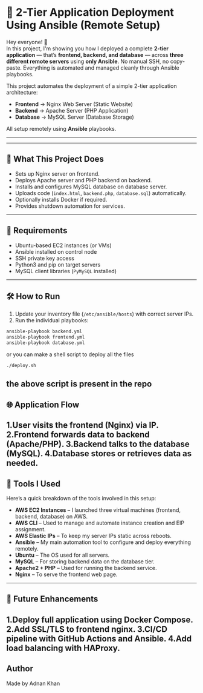 # 🚀 2-Tier Application Deployment Using Ansible (Remote Setup)

Hey everyone! 👋  
In this project, I'm showing you how I deployed a complete **2-tier application** — that’s **frontend, backend, and database** — across **three different remote servers** using **only Ansible**. No manual SSH, no copy-paste. Everything is automated and managed cleanly through Ansible playbooks.

This project automates the deployment of a simple 2-tier application architecture:
- **Frontend** → Nginx Web Server (Static Website)
- **Backend** → Apache Server (PHP Application)
- **Database** → MySQL Server (Database Storage)

All setup remotely using **Ansible** playbooks.

---


---

## 🚀 What This Project Does

- Sets up Nginx server on frontend.
- Deploys Apache server and PHP backend on backend.
- Installs and configures MySQL database on database server.
- Uploads code (`index.html`, `backend.php`, `database.sql`) automatically.
- Optionally installs Docker if required.
- Provides shutdown automation for services.

---

## 🔧 Requirements

- Ubuntu-based EC2 instances (or VMs)
- Ansible installed on control node
- SSH private key access
- Python3 and pip on target servers
- MySQL client libraries (`PyMySQL` installed)

---

## 🛠️ How to Run

1. Update your inventory file (`/etc/ansible/hosts`) with correct server IPs.
2. Run the individual playbooks:

```bash
ansible-playbook backend.yml
ansible-playbook frontend.yml
ansible-playbook database.yml
```
or you can make a shell script to deploy all the files 
```
./deploy.sh
```
the above script is present in the repo
---

## 🌐 Application Flow
1.User visits the frontend (Nginx) via IP.
2.Frontend forwards data to backend (Apache/PHP).
3.Backend talks to the database (MySQL).
4.Database stores or retrieves data as needed.
---

## 🧰 Tools I Used

Here’s a quick breakdown of the tools involved in this setup:

- **AWS EC2 Instances** – I launched three virtual machines (frontend, backend, database) on AWS.
- **AWS CLI** – Used to manage and automate instance creation and EIP assignment.
- **AWS Elastic IPs** – To keep my server IPs static across reboots.
- **Ansible** – My main automation tool to configure and deploy everything remotely.
- **Ubuntu** – The OS used for all servers.
- **MySQL** – For storing backend data on the database tier.
- **Apache2 + PHP** – Used for running the backend service.
- **Nginx** – To serve the frontend web page.

---
## 📌 Future Enhancements

1.Deploy full application using Docker Compose.
2.Add SSL/TLS to frontend nginx.
3.CI/CD pipeline with GitHub Actions and Ansible.
4.Add load balancing with HAProxy.
---
## Author
Made by Adnan Khan
